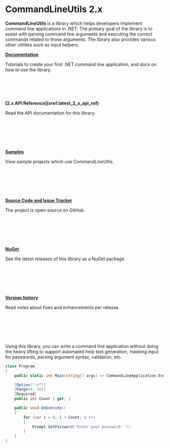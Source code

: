 CommandLineUtils 2.x
====================

**CommandLineUtils** is a library which helps developers implement command line applications in .NET.
The primary goal of the library is to assist with parsing command line arguments and executing the correct
commands related to those arguments. The library also provides various other utilities such as input helpers.

<div class="row">
    <div class="col-md-4">
        <div class="panel panel-default" style="min-height: 140px">
            <div class="panel-body">
                <p><strong><a href="docs/intro.md">Documentation</a></strong></p>
                <p>Tutorials to create your first .NET command line application, and docs on how to use the library.</p>
            </div>
        </div>
    </div>
    <div class="col-md-4">
        <div class="panel panel-default" style="min-height: 140px">
            <div class="panel-body">
                <p><strong> [2.x API Reference](xref:latest_2_x_api_ref) </strong></p>
                <p>Read the API documentation for this library.</p>
            </div>
        </div>
    </div>
    <div class="col-md-4">
        <div class="panel panel-default" style="min-height: 140px">
            <div class="panel-body">
                <p><strong><a href="https://github.com/natemcmaster/CommandLineUtils/tree/master/docs/samples/">Samples</a></strong></p>
                <p>View sample projects which use CommandLineUtils.</p>
            </div>
        </div>
    </div>
    <div class="col-md-4">
        <div class="panel panel-default" style="min-height: 140px">
            <div class="panel-body">
                <p><strong><a href="https://github.com/natemcmaster/CommandLineUtils">Source Code and Issue Tracker</a></strong></p>
                <p>The project is open-source on GitHub.</p>
            </div>
        </div>
    </div>
    <div class="col-md-4">
        <div class="panel panel-default" style="min-height: 140px">
            <div class="panel-body">
                <p><strong><a href="https://nuget.org/packages/McMaster.Extensions.CommandLineUtils">NuGet</a></strong></p>
                <p>See the latest releases of this library as a NuGet package.</p>
            </div>
        </div>
    </div>
    <div class="col-md-4">
        <div class="panel panel-default" style="min-height: 140px">
            <div class="panel-body">
                <p><strong><a href="https://github.com/natemcmaster/CommandLineUtils/tree/master/CHANGELOG.md">Version history</a></strong></p>
                <p>Read notes about fixes and enhancements per release.</p>
            </div>
        </div>
    </div>
</div>


Using this library, you can write a command line application without doing the heavy lifting to support automated help text generation,
masking input for passwords, parsing argument syntax, validation, etc.

```c#
class Program
{
    public static int Main(string[] args) => CommandLineApplication.Execute<Program>(args);

    [Option("-n")]
    [Range(0, 10)]
    [Required]
    public int Count { get; }

    public void OnExecute()
    {
        for (var i = 0; i < Count; i ++)
        {
            Prompt.GetPassword("Enter your password: ");
        }
    }
}
```

